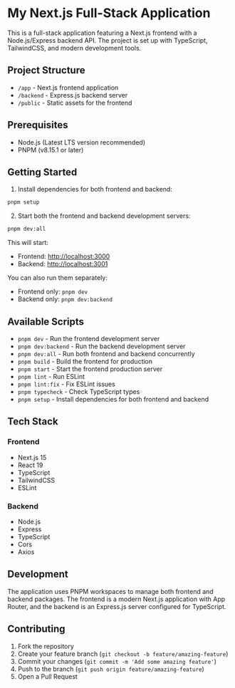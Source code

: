 # My Next.js Full-Stack Application

This is a full-stack application featuring a Next.js frontend with a Node.js/Express backend API. The project is set up with TypeScript, TailwindCSS, and modern development tools.

## Project Structure

- `/app` - Next.js frontend application
- `/backend` - Express.js backend server
- `/public` - Static assets for the frontend

## Prerequisites

- Node.js (Latest LTS version recommended)
- PNPM (v8.15.1 or later)

## Getting Started

1. Install dependencies for both frontend and backend:

```bash
pnpm setup
```

2. Start both the frontend and backend development servers:

```bash
pnpm dev:all
```

This will start:
- Frontend: [http://localhost:3000](http://localhost:3000)
- Backend: [http://localhost:3001](http://localhost:3001)

You can also run them separately:
- Frontend only: `pnpm dev`
- Backend only: `pnpm dev:backend`

## Available Scripts

- `pnpm dev` - Run the frontend development server
- `pnpm dev:backend` - Run the backend development server
- `pnpm dev:all` - Run both frontend and backend concurrently
- `pnpm build` - Build the frontend for production
- `pnpm start` - Start the frontend production server
- `pnpm lint` - Run ESLint
- `pnpm lint:fix` - Fix ESLint issues
- `pnpm typecheck` - Check TypeScript types
- `pnpm setup` - Install dependencies for both frontend and backend

## Tech Stack

### Frontend
- Next.js 15
- React 19
- TypeScript
- TailwindCSS
- ESLint

### Backend
- Node.js
- Express
- TypeScript
- Cors
- Axios

## Development

The application uses PNPM workspaces to manage both frontend and backend packages. The frontend is a modern Next.js application with App Router, and the backend is an Express.js server configured for TypeScript.

## Contributing

1. Fork the repository
2. Create your feature branch (`git checkout -b feature/amazing-feature`)
3. Commit your changes (`git commit -m 'Add some amazing feature'`)
4. Push to the branch (`git push origin feature/amazing-feature`)
5. Open a Pull Request
